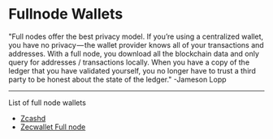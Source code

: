 # Fullnode Wallets

"Full nodes offer the best privacy model. If you’re using a centralized wallet, you have no privacy — the wallet provider knows all of your transactions and addresses. With a full node, you download all the blockchain data and only query for addresses / transactions locally. When you have a copy of the ledger that you have validated yourself, you no longer have to trust a third party to be honest about the state of the ledger." -Jameson Lopp


---

List of full node wallets

- [Zcashd](https://electriccoin.co/zcashd/)
- [Zecwallet Full node](https://www.zecwallet.co/fullnode.html)
